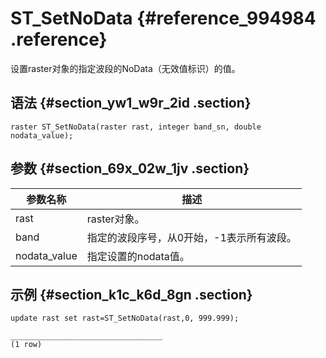 # ST\_SetNoData {#reference_994984 .reference}

设置raster对象的指定波段的NoData（无效值标识）的值。

## 语法 {#section_yw1_w9r_2id .section}

``` {#codeblock_uyl_nxn_fl5}
raster ST_SetNoData(raster rast, integer band_sn, double nodata_value);
```

## 参数 {#section_69x_02w_1jv .section}

|参数名称|描述|
|----|--|
|rast|raster对象。|
|band|指定的波段序号，从0开始，-1表示所有波段。|
|nodata\_value|指定设置的nodata值。|

## 示例 {#section_k1c_k6d_8gn .section}

``` {#codeblock_ucu_jov_gfi}
update rast set rast=ST_SetNoData(rast,0, 999.999);

__________________________________
(1 row)
```

